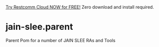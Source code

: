 

[Try Restcomm Cloud NOW for FREE!](https://www.restcomm.com/sign-up/) Zero download and install required.




# jain-slee.parent
 Parent Pom for a number of JAIN SLEE RAs and Tools
